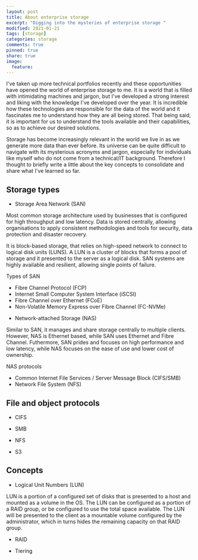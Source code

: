 ```yaml
---
layout: post
title: About enterprise storage
excerpt: "Digging into the mysteries of enterprise storage "
modified: 2021-01-21
tags: [storage]
categories: storage
comments: true
pinned: true
share: true
image:
  feature:
---
```


I've taken up more technical portfolios recently and these opportunities have opened the world of enterprise storage to me. It is a world that is filled with intimidating machines and jargon, but I've developed a strong interest and liking with the knowledge I've developed over the year. It is incredible how these technologies are responsible for the data of the world and it fascinates me to understand how they are all being stored. That being said, it is important for us to understand the tools available and their capabilities, so as to achieve our desired solutions.

Storage has become increasingly relevant in the world we live in as we generate more data than ever before. Its universe can be quite difficult to navigate with its mysterious acronyms and jargon, especially for individuals like myself who do not come from a technical/IT background. Therefore I thought to briefly write a little about the key concepts to consolidate and share what I've learned so far.

## Storage types

* Storage Area Network (SAN)

Most common storage architecture used by businesses that is configured for high throughput and low latency. Data is stored centrally, allowing organisations to apply consistent methodologies and tools for security, data protection and disaster recovery.

It is block-based storage, that relies on high-speed network to connect to logical disk units (LUNS). A LUN is a cluster of blocks that forms a pool of storage and it presented to the server as a logical disk. SAN systems are highly available and resilient, allowing single points of failure.

Types of SAN
- Fibre Channel Protocol (FCP)
- Internet Small Computer System Interface (iSCSI)
- Fibre Channel over Ethernet (FCoE)
- Non-Volatile Memory Express over Fibre Channel (FC-NVMe)

* Network-attached Storage (NAS)

Similar to SAN, it manages and share storage centrally to multiple clients. However, NAS is Ethernet based, while SAN uses Ethernet and Fibre Channel. Futhermore, SAN prides and focuses on high performance and low latency, while NAS focuses on the ease of use and lower cost of ownership.

NAS protocols
- Common Internet File Services / Server Message Block (CIFS/SMB)
- Network File System (NFS)


## File and object protocols

* CIFS

* SMB

* NFS

* S3

## Concepts

* Logical Unit Numbers (LUN)

LUN is a portion of a configured set of disks that is presented to a host and mounted as a volume in the OS. The LUN can be configured as a portion of a RAID group, or be configured to use the total space available.  The LUN will be presented to the client as a mountable volume configured by the administrator, which in turns hides the remaining capacity on that RAID group.

* RAID

* Tiering
